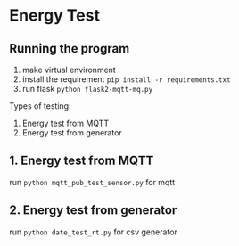 # Energy Test
## Running the program
1. make virtual environment
2. install the requirement `pip install -r requirements.txt`
3. run flask `python flask2-mqtt-mq.py`

Types of testing:
1. Energy test from MQTT
2. Energy test from generator

## 1. Energy test from MQTT
run `python mqtt_pub_test_sensor.py` for mqtt

## 2. Energy test from generator
run `python date_test_rt.py` for csv generator
